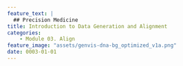 ```yaml
---
feature_text: |
  ## Precision Medicine
title: Introduction to Data Generation and Alignment
categories:
    - Module 03. Align
feature_image: "assets/genvis-dna-bg_optimized_v1a.png"
date: 0003-01-01
---
```


